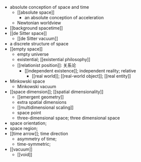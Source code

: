 - absolute conception of space and time
    - [[absolute space]]
        - an absolute conception of acceleration
    - Newtonian worldview
- [[background spacetime]]
- [[de Sitter space]]
    - [[de Sitter vacuum]]
- a discrete structure of space
- [[empty space]]
    - empty universe
    - existential; [[existential philosophy]]
    - [[relationist position]]: 关系论
        - [[independent existence]]; independent reality; relative
            - [[real world]]; [[real-world object]]; [[real entity]]
- Minkowski space
    - Minkowski vacuum
- [[space dimension]]; [[spatial dimensionality]]
    - [[emergent geometry]]
    - extra spatial dimensions
    - [[multidimensional scaling]]
    - space point
    - three-dimensional space; three dimensional space
- space orientation; 
- space region;
- [[time arrow]]; time direction
    - asymmetry of time;
    - time-symmetric;
- [[vacuum]]
    - [[void]]
